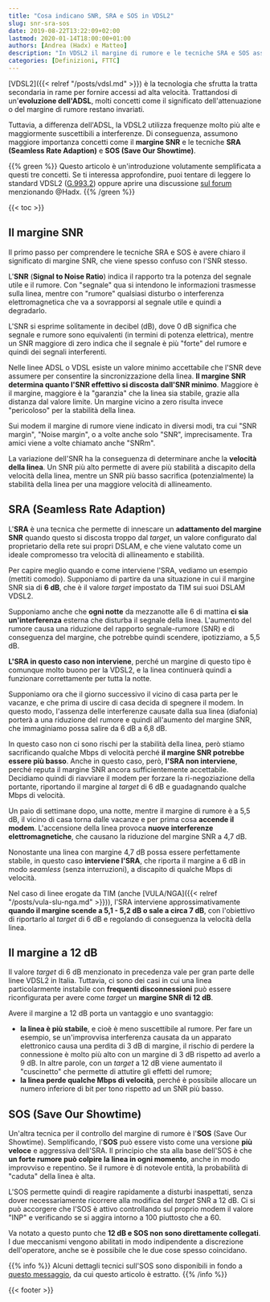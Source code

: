 ```yaml
---
title: "Cosa indicano SNR, SRA e SOS in VDSL2"
slug: snr-sra-sos
date: 2019-08-22T13:22:09+02:00
lastmod: 2020-01-14T18:00:00+01:00
authors: [Andrea (Hadx) e Matteo]
description: "In VDSL2 il margine di rumore e le tecniche SRA e SOS assumono maggiore importanza. Una spiegazione semplificata del loro significato."
categories: [Definizioni, FTTC]
---
```


[VDSL2]({{< relref "/posts/vdsl.md" >}}) è la tecnologia che sfrutta la tratta secondaria in rame per fornire accessi ad alta velocità. Trattandosi di un'**evoluzione dell'ADSL**, molti concetti come il significato dell'attenuazione o del margine di rumore restano invariati.

Tuttavia, a differenza dell'ADSL, la VDSL2 utilizza frequenze molto più alte e maggiormente suscettibili a interferenze. Di conseguenza, assumono maggiore importanza concetti come il **margine SNR** e le tecniche **SRA (Seamless Rate Adaption)** e **SOS (Save Our Showtime)**.

{{% green %}}
Questo articolo è un'introduzione volutamente semplificata a questi tre concetti. Se ti interessa approfondire, puoi tentare di leggere lo standard VDSL2 ([G.993.2](https://www.itu.int/rec/T-REC-G.993.2)) oppure aprire una discussione [sul forum](https://forum.fibra.click) menzionando @Hadx.
{{% /green %}}

{{< toc >}}

## Il margine SNR

Il primo passo per comprendere le tecniche SRA e SOS è avere chiaro il significato di margine SNR, che viene spesso confuso con l'SNR stesso.

L'**SNR** (**Signal to Noise Ratio**) indica il rapporto tra la potenza del segnale utile e il rumore. Con "segnale" qua si intendono le informazioni trasmesse sulla linea, mentre con "rumore" qualsiasi disturbo o interferenza elettromagnetica che va a sovrapporsi al segnale utile e quindi a degradarlo.

L'SNR si esprime solitamente in decibel (dB), dove 0 dB significa che segnale e rumore sono equivalenti (in termini di potenza elettrica), mentre un SNR maggiore di zero indica che il segnale è più "forte" del rumore e quindi dei segnali interferenti.

Nelle linee ADSL o VDSL esiste un valore minimo accettabile che l'SNR deve assumere per consentire la sincronizzazione della linea. **Il margine SNR determina quanto l'SNR effettivo si discosta dall'SNR minimo**. Maggiore è il margine, maggiore è la "garanzia" che la linea sia stabile, grazie alla distanza dal valore limite. Un margine vicino a zero risulta invece "pericoloso" per la stabilità della linea.

Sui modem il margine di rumore viene indicato in diversi modi, tra cui "SNR margin", "Noise margin", o a volte anche solo "SNR", imprecisamente. Tra amici viene a volte chiamato anche "SNRm".

La variazione dell'SNR ha la conseguenza di determinare anche la **velocità della linea**. Un SNR più alto permette di avere più stabilità a discapito della velocità della linea, mentre un SNR più basso sacrifica (potenzialmente) la stabilità della linea per una maggiore velocità di allineamento.

## SRA (Seamless Rate Adaption)

L'**SRA** è una tecnica che permette di innescare un **adattamento del margine SNR** quando questo si discosta troppo dal _target_, un valore configurato dal proprietario della rete sui propri DSLAM, e che viene valutato come un ideale compromesso tra velocità di allineamento e stabilità.

Per capire meglio quando e come interviene l'SRA, vediamo un esempio (mettiti comodo). Supponiamo di partire da una situazione in cui il margine SNR sia di **6 dB**, che è il valore _target_ impostato da TIM sui suoi DSLAM VDSL2.

Supponiamo anche che **ogni notte** da mezzanotte alle 6 di mattina **ci sia un'interferenza** esterna che disturba il segnale della linea. L'aumento del rumore causa una riduzione del rapporto segnale-rumore (SNR) e di conseguenza del margine, che potrebbe quindi scendere, ipotizziamo, a 5,5 dB.

**L'SRA in questo caso non interviene**, perché un margine di questo tipo è comunque molto buono per la VDSL2, e la linea continuerà quindi a funzionare correttamente per tutta la notte.

Supponiamo ora che il giorno successivo il vicino di casa parta per le vacanze, e che prima di uscire di casa decida di spegnere il modem. In questo modo, l'assenza delle interferenze causate dalla sua linea (diafonia) porterà a una riduzione del rumore e quindi all'aumento del margine SNR, che immaginiamo possa salire da 6 dB a 6,8 dB.

In questo caso non ci sono rischi per la stabilità della linea, però stiamo sacrificando qualche Mbps di velocità perché **il margine SNR potrebbe essere più basso**. Anche in questo caso, però, **l'SRA non interviene**, perché reputa il margine SNR ancora sufficientemente accettabile. Decidiamo quindi di riavviare il modem per forzare la ri-negoziazione della portante, riportando il margine al _target_ di 6 dB e guadagnando qualche Mbps di velocità.

Un paio di settimane dopo, una notte, mentre il margine di rumore è a 5,5 dB, il vicino di casa torna dalle vacanze e per prima cosa **accende il modem**. L'accensione della linea provoca **nuove interferenze elettromagnetiche**, che causano la riduzione del margine SNR a 4,7 dB.

Nonostante una linea con margine 4,7 dB possa essere perfettamente stabile, in questo caso **interviene l'SRA**, che riporta il margine a 6 dB in modo _seamless_ (senza interruzioni), a discapito di qualche Mbps di velocità.

Nel caso di linee erogate da TIM (anche [VULA/NGA]({{< relref "/posts/vula-slu-nga.md" >}})), l'SRA interviene approssimativamente **quando il margine scende a 5,1 - 5,2 dB o sale a circa 7 dB**, con l'obiettivo di riportarlo al _target_ di 6 dB e regolando di conseguenza la velocità della linea.

## Il margine a 12 dB

Il valore _target_ di 6 dB menzionato in precedenza vale per gran parte delle linee VDSL2 in Italia. Tuttavia, ci sono dei casi in cui una linea particolarmente instabile con **frequenti disconnessioni** può essere riconfigurata per avere come _target_ un **margine SNR di 12 dB**.

Avere il margine a 12 dB porta un vantaggio e uno svantaggio:

- **la linea è più stabile**, e cioè è meno suscettibile al rumore. Per fare un esempio, se un'improvvisa interferenza causata da un apparato elettronico causa una perdita di 3 dB di margine, il rischio di perdere la connessione è molto più alto con un margine di 3 dB rispetto ad averlo a 9 dB. In altre parole, con un _target_ a 12 dB viene aumentato il "cuscinetto" che permette di attutire gli effetti del rumore;
- **la linea perde qualche Mbps di velocità**, perché è possibile allocare un numero inferiore di bit per tono rispetto ad un SNR più basso.

## SOS (Save Our Showtime)

Un'altra tecnica per il controllo del margine di rumore è l'**SOS** (Save Our Showtime). Semplificando, l'**SOS** può essere visto come una versione **più veloce** e aggressiva dell'SRA. Il principio che sta alla base dell'SOS è che **un forte rumore può colpire la linea in ogni momento**, anche in modo improvviso e repentino. Se il rumore è di notevole entità, la probabilità di "caduta" della linea è alta.

L'SOS permette quindi di reagire rapidamente a disturbi inaspettati, senza dover necessariamente ricorrere alla modifica del _target_ SNR a 12 dB. Ci si può accorgere che l'SOS è attivo controllando sul proprio modem il valore "INP" e verificando se si aggira intorno a 100 piuttosto che a 60.

Va notato a questo punto che **12 dB e SOS non sono direttamente collegati**. I due meccanismi vengono abilitati in modo indipendente a discrezione dell'operatore, anche se è possibile che le due cose spesso coincidano.

{{% info %}}
Alcuni dettagli tecnici sull'SOS sono disponibili in fondo a [questo messaggio](https://forum.fibra.click/d/3481-profilo-sos-e-seccature-varie/9), da cui questo articolo è estratto.
{{% /info %}}

{{< footer >}}
